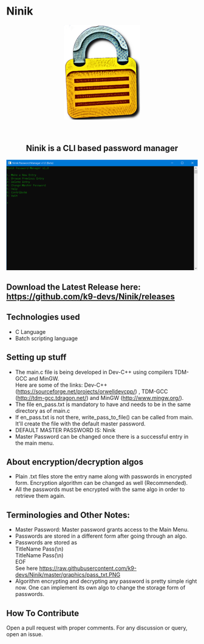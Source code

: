 # Ninik

<p align="center">
  <img src="https://raw.githubusercontent.com/k9-devs/Ninik/master/graphics/exported_logo_3.png" height="250" width="200" alt="Ninik logo">
</p>
<br/>
<p>
  <h2 align="center">Ninik is a CLI based password manager</h2>
</p>

<p align="center">
  <img src="https://raw.githubusercontent.com/k9-devs/Ninik/master/graphics/uiUpdate3.PNG" alt="Screenshot">
</p>
  
## Download the Latest Release here: https://github.com/k9-devs/Ninik/releases

## Technologies used
* C Language
* Batch scripting language

## Setting up stuff
* The main.c file is being developed in Dev-C++ using compilers TDM-GCC and MinGW.
<br>Here are some of the links: Dev-C++ (https://sourceforge.net/projects/orwelldevcpp/) , TDM-GCC (http://tdm-gcc.tdragon.net/) and MinGW (http://www.mingw.org/).
* The file en_pass.txt is mandatory to have and needs to be in the same directory as of main.c
* If en_pass.txt is not there, write_pass_to_file() can be called from main. It'll create the file with the default master password.
* DEFAULT MASTER PASSWORD IS: Ninik
* Master Password can be changed once there is a successful entry in the main menu.

## About encryption/decryption algos
* Plain .txt files store the entry name along with passwords in encrypted form. Encryption algorithm can be changed as well (Recommended).
* All the passwords must be encrypted with the same algo in order to retrieve them again.

## Terminologies and Other Notes:
* Master Password: Master password grants access to the Main Menu. 
* Passwords are stored in a different form after going through an algo.
* Passwords are stored as
      <br>TitleName Pass(\n)
      <br>TitleName Pass(\n)
      <br>EOF
  <br> See here https://raw.githubusercontent.com/k9-devs/Ninik/master/graphics/pass_txt.PNG
* Algorithm encrypting and decrypting any password is pretty simple right now. One can implement its own algo to change the storage form of passwords.

## How To Contribute
Open a pull request with proper comments. For any discussion or query, open an issue.
